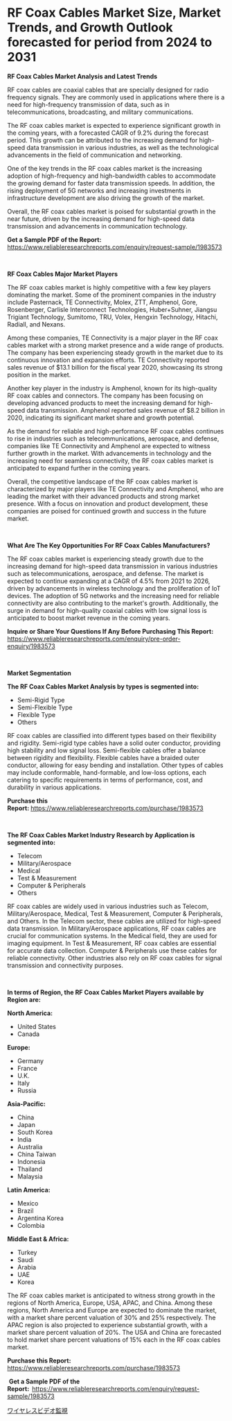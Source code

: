 <p><h1>RF Coax Cables Market Size, Market Trends, and Growth Outlook forecasted for period from 2024 to 2031</h1></p><p><strong>RF Coax Cables Market Analysis and Latest Trends</strong></p>
<p><p>RF coax cables are coaxial cables that are specially designed for radio frequency signals. They are commonly used in applications where there is a need for high-frequency transmission of data, such as in telecommunications, broadcasting, and military communications.</p><p>The RF coax cables market is expected to experience significant growth in the coming years, with a forecasted CAGR of 9.2% during the forecast period. This growth can be attributed to the increasing demand for high-speed data transmission in various industries, as well as the technological advancements in the field of communication and networking.</p><p>One of the key trends in the RF coax cables market is the increasing adoption of high-frequency and high-bandwidth cables to accommodate the growing demand for faster data transmission speeds. In addition, the rising deployment of 5G networks and increasing investments in infrastructure development are also driving the growth of the market.</p><p>Overall, the RF coax cables market is poised for substantial growth in the near future, driven by the increasing demand for high-speed data transmission and advancements in communication technology.</p></p>
<p><strong>Get a Sample PDF of the Report:&nbsp;</strong> <a href="https://www.reliableresearchreports.com/enquiry/request-sample/1983573">https://www.reliableresearchreports.com/enquiry/request-sample/1983573</a></p>
<p>&nbsp;</p>
<p><strong>RF Coax Cables Major Market Players</strong></p>
<p><p>The RF coax cables market is highly competitive with a few key players dominating the market. Some of the prominent companies in the industry include Pasternack, TE Connectivity, Molex, ZTT, Amphenol, Gore, Rosenberger, Carlisle Interconnect Technologies, Huber+Suhner, Jiangsu Trigiant Technology, Sumitomo, TRU, Volex, Hengxin Technology, Hitachi, Radiall, and Nexans. </p><p>Among these companies, TE Connectivity is a major player in the RF coax cables market with a strong market presence and a wide range of products. The company has been experiencing steady growth in the market due to its continuous innovation and expansion efforts. TE Connectivity reported sales revenue of $13.1 billion for the fiscal year 2020, showcasing its strong position in the market.</p><p>Another key player in the industry is Amphenol, known for its high-quality RF coax cables and connectors. The company has been focusing on developing advanced products to meet the increasing demand for high-speed data transmission. Amphenol reported sales revenue of $8.2 billion in 2020, indicating its significant market share and growth potential.</p><p>As the demand for reliable and high-performance RF coax cables continues to rise in industries such as telecommunications, aerospace, and defense, companies like TE Connectivity and Amphenol are expected to witness further growth in the market. With advancements in technology and the increasing need for seamless connectivity, the RF coax cables market is anticipated to expand further in the coming years.</p><p>Overall, the competitive landscape of the RF coax cables market is characterized by major players like TE Connectivity and Amphenol, who are leading the market with their advanced products and strong market presence. With a focus on innovation and product development, these companies are poised for continued growth and success in the future market.</p></p>
<p>&nbsp;</p>
<p><strong>What Are The Key Opportunities For RF Coax Cables Manufacturers?</strong></p>
<p><p>The RF coax cables market is experiencing steady growth due to the increasing demand for high-speed data transmission in various industries such as telecommunications, aerospace, and defense. The market is expected to continue expanding at a CAGR of 4.5% from 2021 to 2026, driven by advancements in wireless technology and the proliferation of IoT devices. The adoption of 5G networks and the increasing need for reliable connectivity are also contributing to the market's growth. Additionally, the surge in demand for high-quality coaxial cables with low signal loss is anticipated to boost market revenue in the coming years.</p></p>
<p><strong>Inquire or Share Your Questions If Any Before Purchasing This Report:</strong> <a href="https://www.reliableresearchreports.com/enquiry/pre-order-enquiry/1983573">https://www.reliableresearchreports.com/enquiry/pre-order-enquiry/1983573</a></p>
<p>&nbsp;</p>
<p><strong>Market Segmentation</strong></p>
<p><strong>The RF Coax Cables Market Analysis by types is segmented into:</strong></p>
<p><ul><li>Semi-Rigid Type</li><li>Semi-Flexible Type</li><li>Flexible Type</li><li>Others</li></ul></p>
<p><p>RF coax cables are classified into different types based on their flexibility and rigidity. Semi-rigid type cables have a solid outer conductor, providing high stability and low signal loss. Semi-flexible cables offer a balance between rigidity and flexibility. Flexible cables have a braided outer conductor, allowing for easy bending and installation. Other types of cables may include conformable, hand-formable, and low-loss options, each catering to specific requirements in terms of performance, cost, and durability in various applications.</p></p>
<p><strong>Purchase this Report:&nbsp;</strong><a href="https://www.reliableresearchreports.com/purchase/1983573">https://www.reliableresearchreports.com/purchase/1983573</a></p>
<p>&nbsp;</p>
<p><strong>The RF Coax Cables Market Industry Research by Application is segmented into:</strong></p>
<p><ul><li>Telecom</li><li>Military/Aerospace</li><li>Medical</li><li>Test & Measurement</li><li>Computer & Peripherals</li><li>Others</li></ul></p>
<p><p>RF coax cables are widely used in various industries such as Telecom, Military/Aerospace, Medical, Test & Measurement, Computer & Peripherals, and Others. In the Telecom sector, these cables are utilized for high-speed data transmission. In Military/Aerospace applications, RF coax cables are crucial for communication systems. In the Medical field, they are used for imaging equipment. In Test & Measurement, RF coax cables are essential for accurate data collection. Computer & Peripherals use these cables for reliable connectivity. Other industries also rely on RF coax cables for signal transmission and connectivity purposes.</p></p>
<p>&nbsp;</p>
<p><strong>In terms of Region, the RF Coax Cables Market Players available by Region are:</strong></p>
<p>
    <p> <strong> North America: </strong>
        <ul>
            <li>United States</li>
            <li>Canada</li>
        </ul>
        </p> 
    <p> <strong> Europe: </strong>
        <ul>
            <li>Germany</li>
            <li>France</li>
            <li>U.K.</li>
            <li>Italy</li>
            <li>Russia</li>
        </ul>
        </p> 
    <p> <strong> Asia-Pacific: </strong>
        <ul>
            <li>China</li>
            <li>Japan</li>
            <li>South Korea</li>
            <li>India</li>
            <li>Australia</li>
            <li>China Taiwan</li>
            <li>Indonesia</li>
            <li>Thailand</li>
            <li>Malaysia</li>
        </ul>
        </p> 
    <p> <strong> Latin America: </strong>
        <ul>
            <li>Mexico</li>
            <li>Brazil</li>
            <li>Argentina Korea</li>
            <li>Colombia</li>
        </ul>
        </p> 
    <p> <strong> Middle East & Africa: </strong>
        <ul>
            <li>Turkey</li>
            <li>Saudi</li>
            <li>Arabia</li>
            <li>UAE</li>
            <li>Korea</li>
        </ul>
    </p>
    </p>
<p><p>The RF coax cables market is anticipated to witness strong growth in the regions of North America, Europe, USA, APAC, and China. Among these regions, North America and Europe are expected to dominate the market, with a market share percent valuation of 30% and 25% respectively. The APAC region is also projected to experience substantial growth, with a market share percent valuation of 20%. The USA and China are forecasted to hold market share percent valuations of 15% each in the RF coax cables market.</p></p>
<p><strong>Purchase this Report: </strong><a href="https://www.reliableresearchreports.com/purchase/1983573">https://www.reliableresearchreports.com/purchase/1983573</a></p>
<p>&nbsp;<strong>Get a Sample PDF of the Report:&nbsp;&nbsp;</strong><a href="https://www.reliableresearchreports.com/enquiry/request-sample/1983573">https://www.reliableresearchreports.com/enquiry/request-sample/1983573</a></p>
<p><strong></strong></p>
<p><p><a href="https://github.com/sghwr779811674/Market-Research-Report-List-1/blob/main/391880010868.md">ワイヤレスビデオ監視</a></p></p>